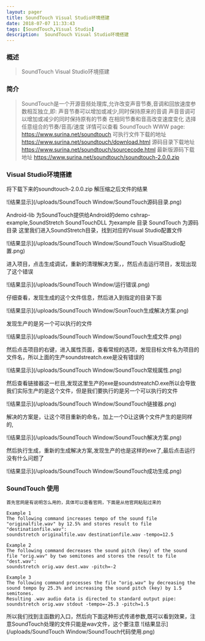 ```yaml
---
layout: pager
title: SoundTouch Visual Studio环境搭建
date: 2018-07-07 11:33:43
tags: [SoundTouch,Visual Studio]
description:  SoundTouch Visual Studio环境搭建
---
```



### 概述

> SoundTouch Visual Studio环境搭建

<!--more-->

### 简介
> SoundTouch是一个开源音频处理库,允许改变声音节奏,音调和回放速度参数相互独立,即:
声音节奏可以增加或减少,同时保持原来的音调
声音音调可以增加或减少的同时保持原有的节奏
在相同节奏和音高改变速度变化
选择任意组合的节奏/音高/速度
详情可以查看 SoundTouch WWW page: https://www.surina.net/soundtouch
可执行文件下载的地址  https://www.surina.net/soundtouch/download.html
源码目录下载地址 https://www.surina.net/soundtouch/sourcecode.html
最新版源码下载地址 https://www.surina.net/soundtouch/soundtouch-2.0.0.zip

### Visual Studio环境搭建

将下载下来的soundtouch-2.0.0.zip 解压缩之后文件的结果

![结果显示](/uploads/SoundTouch Window/SoundTouch源码目录.png)

Android-lib 为SoundTouch提供给Android的demo cshrap-example,SoundStretch SoundTouchDLL 为example 目录 SoundTouch 为源码目录 这里我们进入SoundStretch目录，找到对应的Visual Studio配置文件

![结果显示](/uploads/SoundTouch Window/SoundTouch VisualStudio配置.png)

进入项目，点击生成调试，重新的清理解决方案，，然后点击运行项目，发现出现了这个错误

![结果显示](/uploads/SoundTouch Window/运行错误.png)

仔细查看，发现生成的这个文件信息，然后进入到指定的目录下面

![结果显示](/uploads/SoundTouch Window/SounTouch生成解决方案.png)

发现生产的是另一个可以执行的文件

![结果显示](/uploads/SoundTouch Window/SoundTouch生成文件.png)

然后点击项目的右键，进入属性页面，查看常规的选项，发现目标文件名为项目的文件名，所以上面的生产soundstreatch.exe是没有错误的

![结果显示](/uploads/SoundTouch Window/SoundTouch常规属性.png)

然后查看链接器这一栏目,发现这里生产的exe是soundstreatchD.exe所以会导致我们实际生产的是这个文件，但是我们要执行的是另一个可以执行的文件

![结果显示](/uploads/SoundTouch Window/SoundTouch链接器.png)

解决的方案是，让这个项目重新的命名，加上一个D让这俩个文件产生的是同样的,

![结果显示](/uploads/SoundTouch Window/SoundTouch解决方案.png)

然后执行生成，重新的生成解决方案,发现生产的也是这样的exe了,最后点击运行没有什么问题了

![结果显示](/uploads/SoundTouch Window/SoundTouch成功生成.png)

### SoundTouch 使用

```
首先官网是有说明怎么用的，具体可以查看官网，下面是从他官网粘贴过来的

Example 1
The following command increases tempo of the sound file "originalfile.wav" by 12.5% and stores result to file "destinationfile.wav":
soundstretch originalfile.wav destinationfile.wav -tempo=12.5

Example 2
The following command decreases the sound pitch (key) of the sound file "orig.wav" by two semitones and stores the result to file "dest.wav":
soundstretch orig.wav dest.wav -pitch=-2

Example 3
The following command processes the file "orig.wav" by decreasing the sound tempo by 25.3% and increasing the sound pitch (key) by 1.5 semitones. 
Resulting .wav audio data is directed to standard output pipe:
soundstretch orig.wav stdout -tempo=-25.3 -pitch=1.5
```
所以我们找到主函数的入口，然后向下面这种形式传递参数,既可以看到效果，注意SoundTouch处理的文件只能是wav文件，这个要注意
![结果显示](/uploads/SoundTouch Window/SoundTouch代码使用.png)
